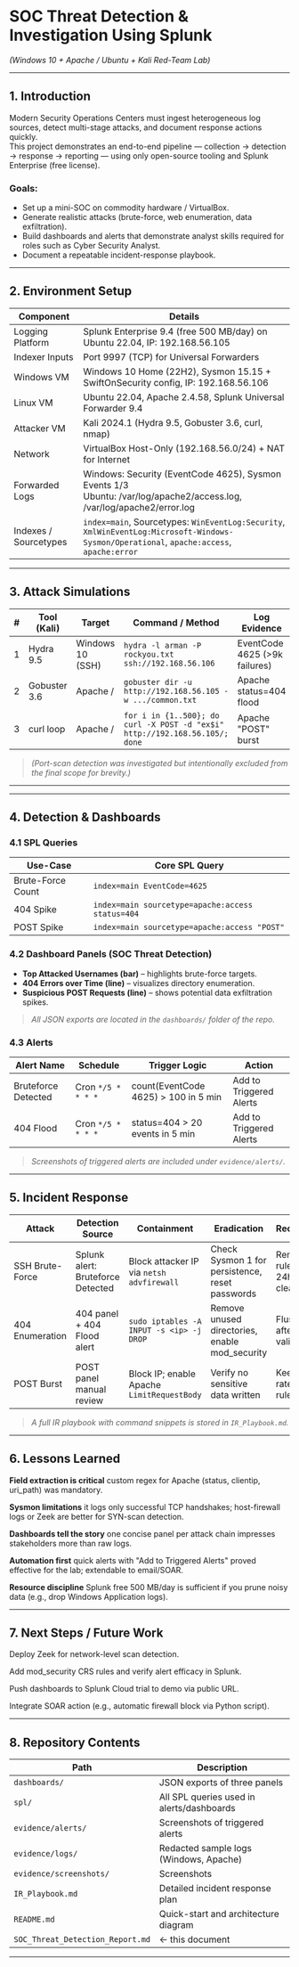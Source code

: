 # SOC Threat Detection & Investigation Using Splunk
*(Windows 10 + Apache / Ubuntu + Kali Red-Team Lab)*

---

## 1. Introduction

Modern Security Operations Centers must ingest heterogeneous log sources, detect multi-stage attacks, and document response actions quickly.  
This project demonstrates an end-to-end pipeline — collection → detection → response → reporting — using only open-source tooling and Splunk Enterprise (free license).

### Goals:

- Set up a mini-SOC on commodity hardware / VirtualBox.
- Generate realistic attacks (brute-force, web enumeration, data exfiltration).
- Build dashboards and alerts that demonstrate analyst skills required for roles such as Cyber Security Analyst.
- Document a repeatable incident-response playbook.

---

## 2. Environment Setup

| Component         | Details |
|-------------------|---------|
| Logging Platform  | Splunk Enterprise 9.4 (free 500 MB/day) on Ubuntu 22.04, IP: 192.168.56.105 |
| Indexer Inputs    | Port 9997 (TCP) for Universal Forwarders |
| Windows VM        | Windows 10 Home (22H2), Sysmon 15.15 + SwiftOnSecurity config, IP: 192.168.56.106 |
| Linux VM          | Ubuntu 22.04, Apache 2.4.58, Splunk Universal Forwarder 9.4 |
| Attacker VM       | Kali 2024.1 (Hydra 9.5, Gobuster 3.6, curl, nmap) |
| Network           | VirtualBox Host-Only (192.168.56.0/24) + NAT for Internet |
| Forwarded Logs    | Windows: Security (EventCode 4625), Sysmon Events 1/3<br>Ubuntu: /var/log/apache2/access.log, /var/log/apache2/error.log |
| Indexes / Sourcetypes | `index=main`, Sourcetypes: `WinEventLog:Security`, `XmlWinEventLog:Microsoft-Windows-Sysmon/Operational`, `apache:access`, `apache:error` |

---

## 3. Attack Simulations

| # | Tool (Kali)     | Target      | Command / Method                                                                 | Log Evidence                         |
|---|-----------------|-------------|----------------------------------------------------------------------------------|--------------------------------------|
| 1 | Hydra 9.5       | Windows 10 (SSH) | `hydra -l arman -P rockyou.txt ssh://192.168.56.106`                           | EventCode 4625 (>9k failures)        |
| 2 | Gobuster 3.6    | Apache /    | `gobuster dir -u http://192.168.56.105 -w .../common.txt`                        | Apache status=404 flood              |
| 3 | curl loop       | Apache /    | `for i in {1..500}; do curl -X POST -d "ex$i" http://192.168.56.105/; done`      | Apache "POST" burst                  |

> *(Port-scan detection was investigated but intentionally excluded from the final scope for brevity.)*

---
---

## 4. Detection & Dashboards

### 4.1 SPL Queries

| Use-Case          | Core SPL Query |
|-------------------|----------------|
| Brute-Force Count | ```index=main EventCode=4625``` |
| 404 Spike         | ```index=main sourcetype=apache:access status=404``` |
| POST Spike        | ```index=main sourcetype=apache:access "POST"``` |

### 4.2 Dashboard Panels (SOC Threat Detection)

- **Top Attacked Usernames (bar)** – highlights brute-force targets.
- **404 Errors over Time (line)** – visualizes directory enumeration.
- **Suspicious POST Requests (line)** – shows potential data exfiltration spikes.

> *All JSON exports are located in the `dashboards/` folder of the repo.*

### 4.3 Alerts

| Alert Name        | Schedule           | Trigger Logic                          | Action                  |
|-------------------|---------------------|----------------------------------------|--------------------------|
| Bruteforce Detected | Cron `*/5 * * * *` | count(EventCode 4625) > 100 in 5 min    | Add to Triggered Alerts |
| 404 Flood         | Cron `*/5 * * * *`   | status=404 > 20 events in 5 min         | Add to Triggered Alerts |

> *Screenshots of triggered alerts are included under `evidence/alerts/`.*

---

## 5. Incident Response

| Attack            | Detection Source               | Containment                         | Eradication                              | Recovery                       |
|-------------------|---------------------------------|-------------------------------------|-----------------------------------------|--------------------------------|
| SSH Brute-Force   | Splunk alert: Bruteforce Detected | Block attacker IP via `netsh advfirewall` | Check Sysmon 1 for persistence, reset passwords | Remove rule after 24h clean    |
| 404 Enumeration   | 404 panel + 404 Flood alert     | `sudo iptables -A INPUT -s <ip> -j DROP` | Remove unused directories, enable mod_security | Flush rule after validation   |
| POST Burst        | POST panel manual review        | Block IP; enable Apache `LimitRequestBody` | Verify no sensitive data written        | Keep rate-limit rule           |

> *A full IR playbook with command snippets is stored in `IR_Playbook.md`.*

---

## 6. Lessons Learned

 **Field extraction is critical** custom regex for Apache (status, clientip, uri_path) was mandatory.
 
 **Sysmon limitations** it logs only successful TCP handshakes; host-firewall logs or Zeek are better for SYN-scan detection.
 
 **Dashboards tell the story**  one concise panel per attack chain impresses stakeholders more than raw logs.
 
 **Automation first**  quick alerts with "Add to Triggered Alerts" proved effective for the lab; extendable to email/SOAR.
 
 **Resource discipline**  Splunk free 500 MB/day is sufficient if you prune noisy data (e.g., drop Windows Application logs).

---

## 7. Next Steps / Future Work

 Deploy Zeek for network-level scan detection.
 
 Add mod_security CRS rules and verify alert efficacy in Splunk.
 
 Push dashboards to Splunk Cloud trial to demo via public URL.
 
 Integrate SOAR action (e.g., automatic firewall block via Python script).

---

## 8. Repository Contents

| Path                | Description                       |
|---------------------|-----------------------------------|
| `dashboards/`        | JSON exports of three panels      |
| `spl/`               | All SPL queries used in alerts/dashboards |
| `evidence/alerts/`   | Screenshots of triggered alerts   |
| `evidence/logs/`     | Redacted sample logs (Windows, Apache) |
| `evidence/screenshots/`     | Screenshots |
| `IR_Playbook.md`     | Detailed incident response plan   |
| `README.md`          | Quick-start and architecture diagram |
| `SOC_Threat_Detection_Report.md` | ← this document          |

---



